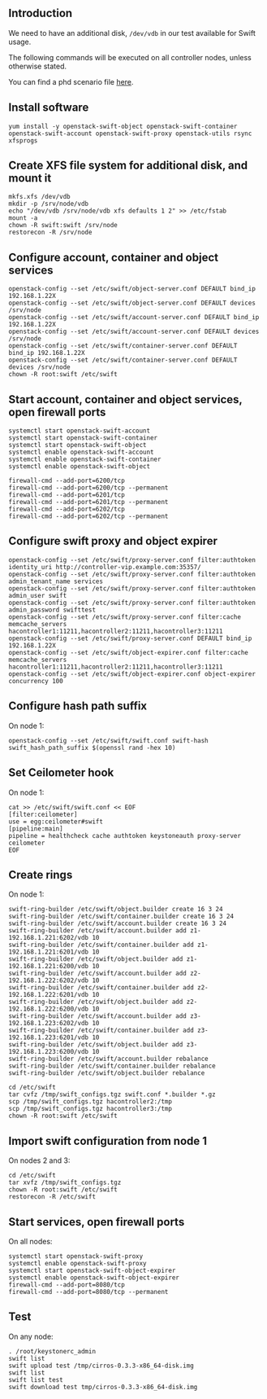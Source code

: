 Introduction
------------

We need to have an additional disk, `/dev/vdb` in our test available for Swift usage.

The following commands will be executed on all controller nodes, unless otherwise stated.

You can find a phd scenario file [here](phd-setup/swift.scenario).

Install software
----------------

    yum install -y openstack-swift-object openstack-swift-container openstack-swift-account openstack-swift-proxy openstack-utils rsync xfsprogs

Create XFS file system for additional disk, and mount it
--------------------------------------------------------

    mkfs.xfs /dev/vdb
    mkdir -p /srv/node/vdb
    echo "/dev/vdb /srv/node/vdb xfs defaults 1 2" >> /etc/fstab
    mount -a 
    chown -R swift:swift /srv/node
    restorecon -R /srv/node

Configure account, container and object services
------------------------------------------------

    openstack-config --set /etc/swift/object-server.conf DEFAULT bind_ip 192.168.1.22X
    openstack-config --set /etc/swift/object-server.conf DEFAULT devices /srv/node
    openstack-config --set /etc/swift/account-server.conf DEFAULT bind_ip 192.168.1.22X
    openstack-config --set /etc/swift/account-server.conf DEFAULT devices /srv/node
    openstack-config --set /etc/swift/container-server.conf DEFAULT bind_ip 192.168.1.22X
    openstack-config --set /etc/swift/container-server.conf DEFAULT devices /srv/node
    chown -R root:swift /etc/swift

Start account, container and object services, open firewall ports
-----------------------------------------------------------------

    systemctl start openstack-swift-account
    systemctl start openstack-swift-container
    systemctl start openstack-swift-object
    systemctl enable openstack-swift-account
    systemctl enable openstack-swift-container
    systemctl enable openstack-swift-object

    firewall-cmd --add-port=6200/tcp
    firewall-cmd --add-port=6200/tcp --permanent
    firewall-cmd --add-port=6201/tcp
    firewall-cmd --add-port=6201/tcp --permanent
    firewall-cmd --add-port=6202/tcp
    firewall-cmd --add-port=6202/tcp --permanent

Configure swift proxy and object expirer
----------------------------------------

    openstack-config --set /etc/swift/proxy-server.conf filter:authtoken identity_uri http://controller-vip.example.com:35357/
    openstack-config --set /etc/swift/proxy-server.conf filter:authtoken admin_tenant_name services
    openstack-config --set /etc/swift/proxy-server.conf filter:authtoken admin_user swift
    openstack-config --set /etc/swift/proxy-server.conf filter:authtoken admin_password swifttest
    openstack-config --set /etc/swift/proxy-server.conf filter:cache memcache_servers hacontroller1:11211,hacontroller2:11211,hacontroller3:11211
    openstack-config --set /etc/swift/proxy-server.conf DEFAULT bind_ip 192.168.1.22X
    openstack-config --set /etc/swift/object-expirer.conf filter:cache memcache_servers hacontroller1:11211,hacontroller2:11211,hacontroller3:11211
    openstack-config --set /etc/swift/object-expirer.conf object-expirer concurrency 100

Configure hash path suffix
--------------------------

On node 1:

    openstack-config --set /etc/swift/swift.conf swift-hash swift_hash_path_suffix $(openssl rand -hex 10)

Set Ceilometer hook
-------------------

On node 1:

    cat >> /etc/swift/swift.conf << EOF
    [filter:ceilometer]
    use = egg:ceilometer#swift
    [pipeline:main]
    pipeline = healthcheck cache authtoken keystoneauth proxy-server ceilometer
    EOF

Create rings
------------

On node 1:

    swift-ring-builder /etc/swift/object.builder create 16 3 24
    swift-ring-builder /etc/swift/container.builder create 16 3 24
    swift-ring-builder /etc/swift/account.builder create 16 3 24
    swift-ring-builder /etc/swift/account.builder add z1-192.168.1.221:6202/vdb 10
    swift-ring-builder /etc/swift/container.builder add z1-192.168.1.221:6201/vdb 10
    swift-ring-builder /etc/swift/object.builder add z1-192.168.1.221:6200/vdb 10
    swift-ring-builder /etc/swift/account.builder add z2-192.168.1.222:6202/vdb 10
    swift-ring-builder /etc/swift/container.builder add z2-192.168.1.222:6201/vdb 10
    swift-ring-builder /etc/swift/object.builder add z2-192.168.1.222:6200/vdb 10
    swift-ring-builder /etc/swift/account.builder add z3-192.168.1.223:6202/vdb 10
    swift-ring-builder /etc/swift/container.builder add z3-192.168.1.223:6201/vdb 10
    swift-ring-builder /etc/swift/object.builder add z3-192.168.1.223:6200/vdb 10
    swift-ring-builder /etc/swift/account.builder rebalance
    swift-ring-builder /etc/swift/container.builder rebalance
    swift-ring-builder /etc/swift/object.builder rebalance

    cd /etc/swift
    tar cvfz /tmp/swift_configs.tgz swift.conf *.builder *.gz
    scp /tmp/swift_configs.tgz hacontroller2:/tmp
    scp /tmp/swift_configs.tgz hacontroller3:/tmp
    chown -R root:swift /etc/swift

Import swift configuration from node 1
--------------------------------------

On nodes 2 and 3:

    cd /etc/swift
    tar xvfz /tmp/swift_configs.tgz
    chown -R root:swift /etc/swift
    restorecon -R /etc/swift

Start services, open firewall ports
-----------------------------------

On all nodes:

    systemctl start openstack-swift-proxy
    systemctl enable openstack-swift-proxy
    systemctl start openstack-swift-object-expirer
    systemctl enable openstack-swift-object-expirer
    firewall-cmd --add-port=8080/tcp
    firewall-cmd --add-port=8080/tcp --permanent

Test
----

On any node:

    . /root/keystonerc_admin
    swift list
    swift upload test /tmp/cirros-0.3.3-x86_64-disk.img 
    swift list
    swift list test
    swift download test tmp/cirros-0.3.3-x86_64-disk.img
